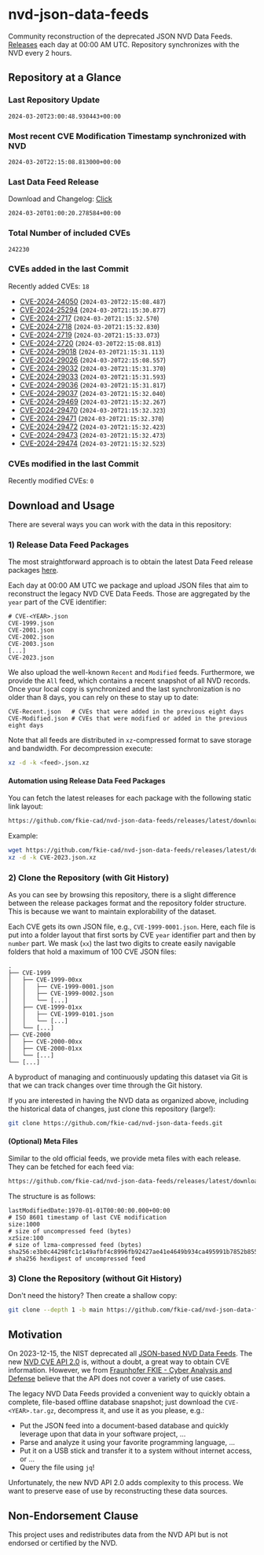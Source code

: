 # nvd-json-data-feeds

Community reconstruction of the deprecated JSON NVD Data Feeds. 
[Releases](https://github.com/fkie-cad/nvd-json-data-feeds/releases/latest) each day at 00:00 AM UTC.
Repository synchronizes with the NVD every 2 hours.

## Repository at a Glance

### Last Repository Update

```plain
2024-03-20T23:00:48.930443+00:00
```

### Most recent CVE Modification Timestamp synchronized with NVD

```plain
2024-03-20T22:15:08.813000+00:00
```

### Last Data Feed Release

Download and Changelog: [Click](https://github.com/fkie-cad/nvd-json-data-feeds/releases/latest)

```plain
2024-03-20T01:00:20.278584+00:00
```

### Total Number of included CVEs

```plain
242230
```

### CVEs added in the last Commit

Recently added CVEs: `18`

* [CVE-2024-24050](CVE-2024/CVE-2024-240xx/CVE-2024-24050.json) (`2024-03-20T22:15:08.487`)
* [CVE-2024-25294](CVE-2024/CVE-2024-252xx/CVE-2024-25294.json) (`2024-03-20T21:15:30.877`)
* [CVE-2024-2717](CVE-2024/CVE-2024-27xx/CVE-2024-2717.json) (`2024-03-20T21:15:32.570`)
* [CVE-2024-2718](CVE-2024/CVE-2024-27xx/CVE-2024-2718.json) (`2024-03-20T21:15:32.830`)
* [CVE-2024-2719](CVE-2024/CVE-2024-27xx/CVE-2024-2719.json) (`2024-03-20T21:15:33.073`)
* [CVE-2024-2720](CVE-2024/CVE-2024-27xx/CVE-2024-2720.json) (`2024-03-20T22:15:08.813`)
* [CVE-2024-29018](CVE-2024/CVE-2024-290xx/CVE-2024-29018.json) (`2024-03-20T21:15:31.113`)
* [CVE-2024-29026](CVE-2024/CVE-2024-290xx/CVE-2024-29026.json) (`2024-03-20T22:15:08.557`)
* [CVE-2024-29032](CVE-2024/CVE-2024-290xx/CVE-2024-29032.json) (`2024-03-20T21:15:31.370`)
* [CVE-2024-29033](CVE-2024/CVE-2024-290xx/CVE-2024-29033.json) (`2024-03-20T21:15:31.593`)
* [CVE-2024-29036](CVE-2024/CVE-2024-290xx/CVE-2024-29036.json) (`2024-03-20T21:15:31.817`)
* [CVE-2024-29037](CVE-2024/CVE-2024-290xx/CVE-2024-29037.json) (`2024-03-20T21:15:32.040`)
* [CVE-2024-29469](CVE-2024/CVE-2024-294xx/CVE-2024-29469.json) (`2024-03-20T21:15:32.267`)
* [CVE-2024-29470](CVE-2024/CVE-2024-294xx/CVE-2024-29470.json) (`2024-03-20T21:15:32.323`)
* [CVE-2024-29471](CVE-2024/CVE-2024-294xx/CVE-2024-29471.json) (`2024-03-20T21:15:32.370`)
* [CVE-2024-29472](CVE-2024/CVE-2024-294xx/CVE-2024-29472.json) (`2024-03-20T21:15:32.423`)
* [CVE-2024-29473](CVE-2024/CVE-2024-294xx/CVE-2024-29473.json) (`2024-03-20T21:15:32.473`)
* [CVE-2024-29474](CVE-2024/CVE-2024-294xx/CVE-2024-29474.json) (`2024-03-20T21:15:32.523`)


### CVEs modified in the last Commit

Recently modified CVEs: `0`



## Download and Usage

There are several ways you can work with the data in this repository:

### 1) Release Data Feed Packages

The most straightforward approach is to obtain the latest Data Feed release packages [here](https://github.com/fkie-cad/nvd-json-data-feeds/releases/latest).

Each day at 00:00 AM UTC we package and upload JSON files that aim to reconstruct the legacy NVD CVE Data Feeds.
Those are aggregated by the `year` part of the CVE identifier:

```
# CVE-<YEAR>.json
CVE-1999.json
CVE-2001.json
CVE-2002.json
CVE-2003.json
[...]
CVE-2023.json
```

We also upload the well-known `Recent` and `Modified` feeds.
Furthermore, we provide the `All` feed, which contains a recent snapshot of all NVD records.
Once your local copy is synchronized and the last synchronization is no older than 8 days, you can rely on these to stay up to date:

```plain
CVE-Recent.json   # CVEs that were added in the previous eight days
CVE-Modified.json # CVEs that were modified or added in the previous eight days
```

Note that all feeds are distributed in `xz`-compressed format to save storage and bandwidth.
For decompression execute:

```sh
xz -d -k <feed>.json.xz
```


#### Automation using Release Data Feed Packages

You can fetch the latest releases for each package with the following static link layout:

```sh
https://github.com/fkie-cad/nvd-json-data-feeds/releases/latest/download/CVE-<YEAR>.json.xz
```

Example:

```sh
wget https://github.com/fkie-cad/nvd-json-data-feeds/releases/latest/download/CVE-2023.json.xz
xz -d -k CVE-2023.json.xz
```



### 2) Clone the Repository (with Git History)

As you can see by browsing this repository, there is a slight difference between the release packages format and the repository folder structure.
This is because we want to maintain explorability of the dataset.

Each CVE gets its own JSON file, e.g., `CVE-1999-0001.json`.
Here, each file is put into a folder layout that first sorts by CVE `year` identifier part and then by `number` part.
We mask (`xx`) the last two digits to create easily navigable folders that hold a maximum of 100 CVE JSON files:

```plain
.
├── CVE-1999
│   ├── CVE-1999-00xx
│   │   ├── CVE-1999-0001.json
│   │   ├── CVE-1999-0002.json
│   │   └── [...]
│   ├── CVE-1999-01xx
│   │   ├── CVE-1999-0101.json
│   │   └── [...]
│   └── [...]
├── CVE-2000
│   ├── CVE-2000-00xx
│   ├── CVE-2000-01xx
│   └── [...]
└── [...]
```

A byproduct of managing and continuously updating this dataset via Git is that we can track changes over time through the Git history.

If you are interested in having the NVD data as organized above, including the historical data of changes, just clone this repository (large!):

```sh
git clone https://github.com/fkie-cad/nvd-json-data-feeds.git
```

#### (Optional) Meta Files

Similar to the old official feeds, we provide meta files with each release. They can be fetched for each feed via:

```sh
https://github.com/fkie-cad/nvd-json-data-feeds/releases/latest/download/CVE-<YEAR>.meta
```

The structure is as follows:

```plain
lastModifiedDate:1970-01-01T00:00:00.000+00:00                          # ISO 8601 timestamp of last CVE modification
size:1000                                                               # size of uncompressed feed (bytes)
xzSize:100                                                              # size of lzma-compressed feed (bytes)
sha256:e3b0c44298fc1c149afbf4c8996fb92427ae41e4649b934ca495991b7852b855 # sha256 hexdigest of uncompressed feed
```


### 3) Clone the Repository (without Git History)

Don't need the history? Then create a shallow copy:

```sh
git clone --depth 1 -b main https://github.com/fkie-cad/nvd-json-data-feeds.git
```

## Motivation

On 2023-12-15, the NIST deprecated all [JSON-based NVD Data Feeds](https://nvd.nist.gov/vuln/data-feeds#divRetirementBanner-1).
The new [NVD CVE API 2.0](https://nvd.nist.gov/developers/vulnerabilities) is, without a doubt, a great way to obtain CVE information.
However, we from [Fraunhofer FKIE - Cyber Analysis and Defense](https://www.fkie.fraunhofer.de/en/departments/cad.html) believe that the API does not cover a variety of use cases.

The legacy NVD Data Feeds provided a convenient way to quickly obtain a complete, file-based offline database snapshot; just download the `CVE-<YEAR>.tar.gz`, decompress it, and use it as you please, e.g.:

* Put the JSON feed into a document-based database and quickly leverage upon that data in your software project, ...
* Parse and analyze it using your favorite programming language, ...
* Put it on a USB stick and transfer it to a system without internet access, or ...
* Query the file using `jq`!

Unfortunately, the new NVD API 2.0 adds complexity to this process.
We want to preserve ease of use by reconstructing these data sources.

## Non-Endorsement Clause

This project uses and redistributes data from the NVD API but is not endorsed or certified by the NVD.